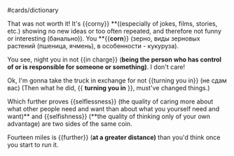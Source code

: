 #cards/dictionary 

That was not worth it! It's {{corny}} **((especially of jokes, films, stories, etc.) showing no new ideas or too often repeated, and therefore not funny or interesting (банально)). You **{{**corn**}} (зерно, виды зерновых растений (пшеница, ячмень), в особенности - кукуруза).

You see, night you in not {{in charge}} (**being the person who has control of or is responsible for someone or something)**. I don't care! <!--SR:!2024-02-02,11,288-->

Ok, I'm gonna take the truck in exchange for not {{turning you in}} (не сдам вас) (Then what he did, {{ __turning you in__ }}, must've changed things.) <!--SR:!2024-02-14,14,310!2024-03-12,63,310-->

Which further proves {{selflessness}} (the quality of caring more about what other people need and want than about what you yourself need and want)** and {{selfishness}} (**the quality of thinking only of your own advantage) are two sides of the same coin. <!--SR:!2024-03-10,56,314!2024-02-06,27,277-->

Fourteen miles is {{further}} (**at a greater distance)** than you'd think once you start to run it. <!--SR:!2024-03-26,54,303-->